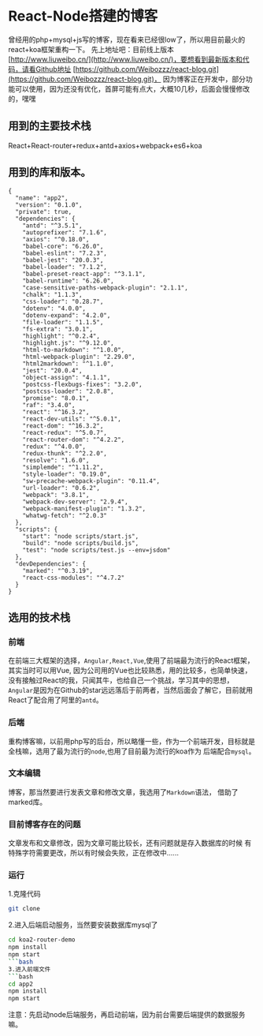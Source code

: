 # React-Node搭建的博客
曾经用的php+mysql+js写的博客，现在看来已经很low了，所以用目前最火的
react+koa框架重构一下。
先上地址吧：目前线上版本[http://www.liuweibo.cn/](http://www.liuweibo.cn/)，要想看到最新版本和代码，请看Github地址
[https://github.com/Weibozzz/react-blog.git](https://github.com/Weibozzz/react-blog.git)，
因为博客正在开发中，部分功能可以使用，因为还没有优化，首屏可能有点大，大概10几秒，后面会慢慢修改的，嘿嘿
## 用到的主要技术栈
React+React-router+redux+antd+axios+webpack+es6+koa

## 用到的库和版本。
```
{
  "name": "app2",
  "version": "0.1.0",
  "private": true,
  "dependencies": {
    "antd": "^3.5.1",
    "autoprefixer": "7.1.6",
    "axios": "^0.18.0",
    "babel-core": "6.26.0",
    "babel-eslint": "7.2.3",
    "babel-jest": "20.0.3",
    "babel-loader": "7.1.2",
    "babel-preset-react-app": "^3.1.1",
    "babel-runtime": "6.26.0",
    "case-sensitive-paths-webpack-plugin": "2.1.1",
    "chalk": "1.1.3",
    "css-loader": "0.28.7",
    "dotenv": "4.0.0",
    "dotenv-expand": "4.2.0",
    "file-loader": "1.1.5",
    "fs-extra": "3.0.1",
    "highlight": "^0.2.4",
    "highlight.js": "^9.12.0",
    "html-to-markdown": "^1.0.0",
    "html-webpack-plugin": "2.29.0",
    "html2markdown": "^1.1.0",
    "jest": "20.0.4",
    "object-assign": "4.1.1",
    "postcss-flexbugs-fixes": "3.2.0",
    "postcss-loader": "2.0.8",
    "promise": "8.0.1",
    "raf": "3.4.0",
    "react": "^16.3.2",
    "react-dev-utils": "^5.0.1",
    "react-dom": "^16.3.2",
    "react-redux": "^5.0.7",
    "react-router-dom": "^4.2.2",
    "redux": "^4.0.0",
    "redux-thunk": "^2.2.0",
    "resolve": "1.6.0",
    "simplemde": "^1.11.2",
    "style-loader": "0.19.0",
    "sw-precache-webpack-plugin": "0.11.4",
    "url-loader": "0.6.2",
    "webpack": "3.8.1",
    "webpack-dev-server": "2.9.4",
    "webpack-manifest-plugin": "1.3.2",
    "whatwg-fetch": "^2.0.3"
  },
  "scripts": {
    "start": "node scripts/start.js",
    "build": "node scripts/build.js",
    "test": "node scripts/test.js --env=jsdom"
  },
  "devDependencies": {
    "marked": "^0.3.19",
    "react-css-modules": "^4.7.2"
  }
}
```
## 选用的技术栈
### 前端
在前端三大框架的选择，`Angular,React,Vue`,使用了前端最为流行的React框架，其实当时可以用Vue,
因为公司用的Vue也比较熟悉，用的比较多，也简单快速，没有接触过React的我，只闻其牛，也给自己一个挑战，学习其中的思想，
`Angular`是因为在Github的star远远落后于前两者，当然后面会了解它，目前就用React了配合用了阿里的`antd`。
### 后端
重构博客嘛，以前用php写的后台，所以略懂一些，作为一个前端开发，目标就是全栈嘛，选用了最为流行的`node`,也用了目前最为流行的koa作为
后端配合`mysql`。
### 文本编辑
博客，那当然要进行发表文章和修改文章，我选用了`Markdown`语法，
借助了marked库。
### 目前博客存在的问题
文章发布和文章修改，因为文章可能比较长，还有问题就是存入数据库的时候
有特殊字符需要更改，所以有时候会失败，正在修改中......
### 运行
1.克隆代码
```bash
git clone
```
2.进入后端启动服务，当然要安装数据库mysql了
```bash
cd koa2-router-demo
npm install 
npm start
```bash
3.进入前端文件
```bash
cd app2
npm install
npm start
```
注意：先启动node后端服务，再启动前端，因为前台需要后端提供的数据服务嘛。